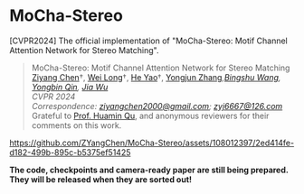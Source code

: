 # MoCha-Stereo
[CVPR2024] The official implementation of "MoCha-Stereo: Motif Channel Attention Network for Stereo Matching".

> MoCha-Stereo: Motif Channel Attention Network for Stereo Matching <br>
> [Ziyang Chen](https://orcid.org/0000-0002-9361-0240)†, [Wei Long](https://orcid.org/0000-0002-4121-2742)†, [He Yao](https://orcid.org/0009-0002-4212-5023)†, [Yongjun Zhang](http://cs.gzu.edu.cn/2021/1210/c17588a163831/page.htm)*,[Bingshu Wang](https://teacher.nwpu.edu.cn/wangbingshu.html), [Yongbin Qin](http://cs.gzu.edu.cn/2021/1210/c17588a163794/page.htm), [Jia Wu](https://faculty.csu.edu.cn/jiawu/zh_CN/index.htm) <br>
> CVPR 2024 <br>
> Correspondence: ziyangchen2000@gmail.com; zyj6667@126.com* <br>
> Grateful to [Prof. Huamin Qu](http://www.huamin.org/), and anonymous reviewers for their comments on this work.

https://github.com/ZYangChen/MoCha-Stereo/assets/108012397/2ed414fe-d182-499b-895c-b5375ef51425


<strong>The code, checkpoints and camera-ready paper are still being prepared. They will be released when they are sorted out!</strong>
